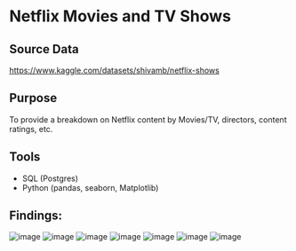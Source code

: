 # Netflix Movies and TV Shows
## Source Data
https://www.kaggle.com/datasets/shivamb/netflix-shows

## Purpose
To provide a breakdown on Netflix content by Movies/TV, directors, content ratings, etc.

## Tools
- SQL (Postgres)
- Python (pandas, seaborn, Matplotlib)

## Findings:
![image](https://github.com/user-attachments/assets/363d59c1-d000-42ed-8ab7-92d50d9e59fd)
![image](https://github.com/user-attachments/assets/95864ab3-cf8a-4ea7-80b9-ae2d21cf69cb)
![image](https://github.com/user-attachments/assets/84b33bbb-c885-40f5-af56-6d4a6eeadab6)
![image](https://github.com/user-attachments/assets/f3eaf398-3436-4e5a-8812-fa9f83c07172)
![image](https://github.com/user-attachments/assets/c6fe828c-a1a7-4d70-ad99-87a4e4aa8432)
![image](https://github.com/user-attachments/assets/e62451a3-90a6-4925-9f1a-0c61fd1f1fd6)
![image](https://github.com/user-attachments/assets/8f3372bc-77c3-4505-8acd-2da7866e8e72)

